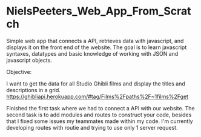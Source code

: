 # NielsPeeters_Web_App_From_Scratch
 Simple web app that connects a API, retrieves data with javascript, and displays it on the front end of the website. The goal is to learn javascript syntaxes, datatypes and basic knowledge of working with JSON and javascript objects.

Objective:

I want to get the data for all Studio Ghibli films and display the titles and descriptions in a grid. 
https://ghibliapi.herokuapp.com/#tag/Films%2Fpaths%2F~1films%2Fget

Finished the first task where we had to connect a API with our website. The second task is to add modules and routes to construct your code, besides that I fixed some issues my teammates made within my code. I'm currently developing routes with routie and trying to use only 1 server request.
